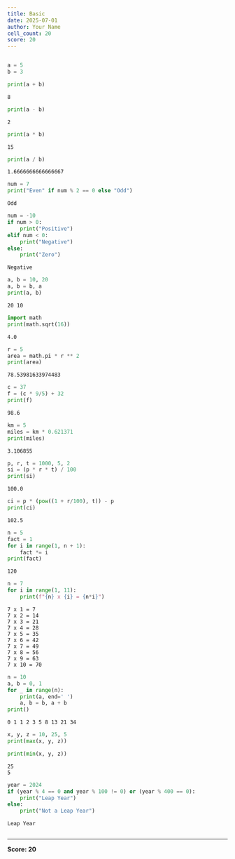 ```yaml
---
title: Basic
date: 2025-07-01
author: Your Name
cell_count: 20
score: 20
---
```


```python

a = 5
b = 3

```


```python
print(a + b)


```

    8
    


```python
print(a - b)


```

    2
    


```python
print(a * b)


```

    15
    


```python
print(a / b)


```

    1.6666666666666667
    


```python
num = 7
print("Even" if num % 2 == 0 else "Odd")


```

    Odd
    


```python
num = -10
if num > 0:
    print("Positive")
elif num < 0:
    print("Negative")
else:
    print("Zero")


```

    Negative
    


```python
a, b = 10, 20
a, b = b, a
print(a, b)


```

    20 10
    


```python
import math
print(math.sqrt(16))


```

    4.0
    


```python
r = 5
area = math.pi * r ** 2
print(area)


```

    78.53981633974483
    


```python
c = 37
f = (c * 9/5) + 32
print(f)


```

    98.6
    


```python
km = 5
miles = km * 0.621371
print(miles)


```

    3.106855
    


```python
p, r, t = 1000, 5, 2
si = (p * r * t) / 100
print(si)


```

    100.0
    


```python
ci = p * (pow((1 + r/100), t)) - p
print(ci)


```

    102.5
    


```python
n = 5
fact = 1
for i in range(1, n + 1):
    fact *= i
print(fact)


```

    120
    


```python
n = 7
for i in range(1, 11):
    print(f"{n} x {i} = {n*i}")


```

    7 x 1 = 7
    7 x 2 = 14
    7 x 3 = 21
    7 x 4 = 28
    7 x 5 = 35
    7 x 6 = 42
    7 x 7 = 49
    7 x 8 = 56
    7 x 9 = 63
    7 x 10 = 70
    


```python
n = 10
a, b = 0, 1
for _ in range(n):
    print(a, end=' ')
    a, b = b, a + b
print()


```

    0 1 1 2 3 5 8 13 21 34 
    


```python
x, y, z = 10, 25, 5
print(max(x, y, z))

print(min(x, y, z))


```

    25
    5
    


```python
year = 2024
if (year % 4 == 0 and year % 100 != 0) or (year % 400 == 0):
    print("Leap Year")
else:
    print("Not a Leap Year")

```

    Leap Year
    


```python

```


---
**Score: 20**